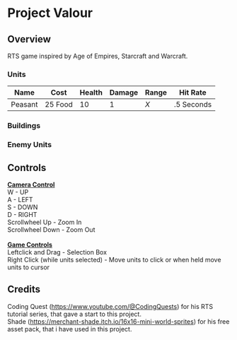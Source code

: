 # Project Valour
 
## Overview
RTS game inspired by Age of Empires, Starcraft and Warcraft.

### Units
| **Name** | **Cost** | **Health**  | **Damage** | **Range** | **Hit Rate** |
|------|------|-------|---------|---------|----------|
| Peasant | 25 Food | 10 | 1 | *X* | .5 Seconds |
### Buildings

### Enemy Units

## Controls
<ins> **Camera Control** </ins> <br /> W - UP <br /> A - LEFT <br /> S - DOWN <br /> D - RIGHT <br /> Scrollwheel Up - Zoom In <br /> Scrollwheel Down - Zoom Out <br /> <br /> <ins> **Game Controls** </ins> <br /> Leftclick and Drag - Selection Box <br /> Right Click (while units selected) - Move units to click or when held move units to cursor <br />

## Credits
Coding Quest (https://www.youtube.com/@CodingQuests) for his RTS tutorial series, that gave a start to this project.  <br />
Shade (https://merchant-shade.itch.io/16x16-mini-world-sprites) for his free asset pack, that i have used in this project.
